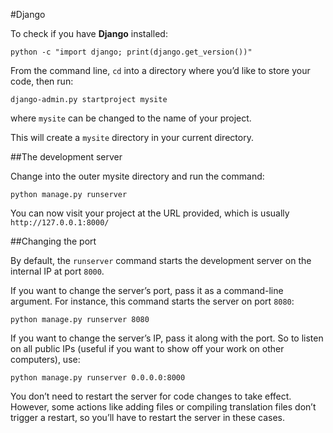 #Django

To check if you have **Django** installed:

	python -c "import django; print(django.get_version())"

From the command line, `cd` into a directory where you’d like to store your code, then run:

	django-admin.py startproject mysite

where `mysite` can be changed to the name of your project.

This will create a `mysite` directory in your current directory.

##The development server

Change into the outer mysite directory and run the command:

	python manage.py runserver

You can now visit your project at the URL provided, which is usually `http://127.0.0.1:8000/`

##Changing the port

By default, the `runserver` command starts the development server on the internal IP at port `8000`.

If you want to change the server’s port, pass it as a command-line argument. For instance, this command starts the server on port `8080`:

	python manage.py runserver 8080

If you want to change the server’s IP, pass it along with the port. So to listen on all public IPs (useful if you want to show off your work on other computers), use:

	python manage.py runserver 0.0.0.0:8000

You don’t need to restart the server for code changes to take effect. However, some actions like adding files or compiling translation files don’t trigger a restart, so you’ll have to restart the server in these cases.

